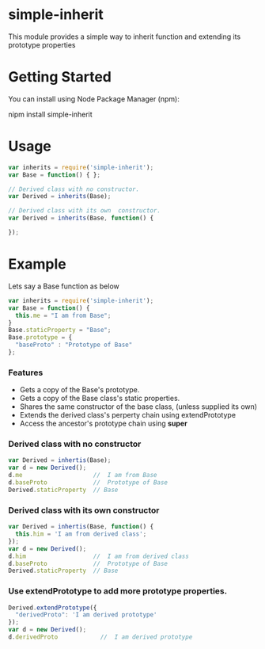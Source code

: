 # simple-inherit

This module provides a simple way to inherit function and extending its prototype properties

# Getting Started

You can install using Node Package Manager (npm):

nipm install simple-inherit

# Usage

```js
var inherits = require('simple-inherit');
var Base = function() { };

// Derived class with no constructor.
var Derived = inherits(Base);

// Derived class with its own  constructor.
var Derived = inherits(Base, function() { 

});

```
# Example

Lets say a Base function as below
```js
var inherits = require('simple-inherit');
var Base = function() {
  this.me = "I am from Base";
}
Base.staticProperty = "Base";
Base.prototype = {
  "baseProto" : "Prototype of Base"
};
```
### Features
* Gets a copy of the Base's prototype.
* Gets a copy of the Base class's static properties.
* Shares the same constructor of the base class, (unless supplied its own)
* Extends the derived class's perperty chain using extendPrototype
* Access the ancestor's prototype chain using __super__
### Derived class with no constructor
```js
var Derived = inhertis(Base);
var d = new Derived();
d.me                    //  I am from Base
d.baseProto             //  Prototype of Base
Derived.staticProperty  // Base
```

### Derived class with its own constructor
```js
var Derived = inhertis(Base, function() {
  this.him = 'I am from derived class';
});
var d = new Derived();
d.him                   //  I am from derived class
d.baseProto             //  Prototype of Base
Derived.staticProperty  // Base
```

### Use extendPrototype to add more prototype properties.
```js
Derived.extendPrototype({
  "derivedProto": 'I am derived prototype'
});
var d = new Derived();
d.derivedProto            //  I am derived prototype
```

